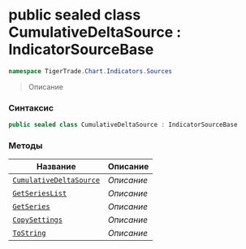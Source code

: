 
# public sealed class CumulativeDeltaSource : IndicatorSourceBase
```csharp
namespace TigerTrade.Chart.Indicators.Sources
```



> Описание

### Синтаксис
```csharp
public sealed class CumulativeDeltaSource : IndicatorSourceBase
```


### Методы
| Название | Описание |
| --- | --- |
| [`CumulativeDeltaSource`](./CumulativeDeltaSource.cs/Методы/CumulativeDeltaSource.md) | *Описание* |
| [`GetSeriesList`](./CumulativeDeltaSource.cs/Методы/GetSeriesList.md) | *Описание* |
| [`GetSeries`](./CumulativeDeltaSource.cs/Методы/GetSeries.md) | *Описание* |
| [`CopySettings`](./CumulativeDeltaSource.cs/Методы/CopySettings.md) | *Описание* |
| [`ToString`](./CumulativeDeltaSource.cs/Методы/ToString.md) | *Описание* |



